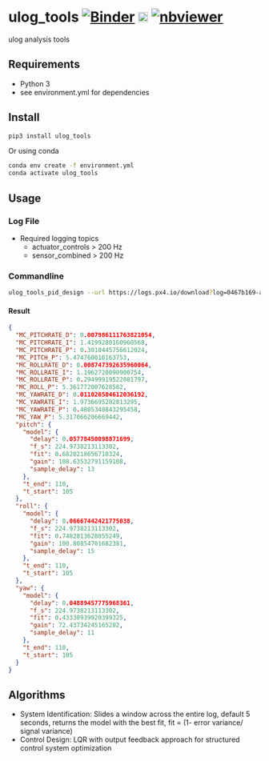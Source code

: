 # ulog_tools [![Binder](https://mybinder.org/badge_logo.svg)](https://mybinder.org/v2/gh/dronecrew/ulog_tools/master) [<img src="https://jupyter.org/assets/main-logo.svg" height="20" title="JupyterLab">](https://mybinder.org/v2/gh/dronecrew/ulog_tools/master?urlpath=lab) [![nbviewer](https://img.shields.io/badge/view%20on-nbviewer-brightgreen.svg)](http://nbviewer.jupyter.org/github/dronecrew/ulog_tools/tree/master)
ulog analysis tools

## Requirements

* Python 3
* see environment.yml for dependencies

## Install

```bash
pip3 install ulog_tools
```

Or using conda

```bash
conda env create -f environment.yml
conda activate ulog_tools
```

## Usage

### Log File

* Required logging topics
  * actuator\_controls > 200 Hz
  * sensor\_combined > 200 Hz

### Commandline

```bash
ulog_tools_pid_design --url https://logs.px4.io/download?log=0467b169-aec0-44d0-bbd0-a42cce863acf  --verbose --plot out.txt
```

#### Result

```json
{
  "MC_PITCHRATE_D": 0.007986111763821054,
  "MC_PITCHRATE_I": 1.4199280160960568,
  "MC_PITCHRATE_P": 0.3010445756612024,
  "MC_PITCH_P": 5.474760010163753,
  "MC_ROLLRATE_D": 0.008747392635960064,
  "MC_ROLLRATE_I": 1.1962720090900754,
  "MC_ROLLRATE_P": 0.29499919522081797,
  "MC_ROLL_P": 5.361772007628582,
  "MC_YAWRATE_D": 0.011026584612036192,
  "MC_YAWRATE_I": 1.9736695282813295,
  "MC_YAWRATE_P": 0.4805348843295458,
  "MC_YAW_P": 5.317066206669442,
  "pitch": {
    "model": {
      "delay": 0.05778450098871699,
      "f_s": 224.9738213113302,
      "fit": 0.6820218656710324,
      "gain": 108.63532791159108,
      "sample_delay": 13
    },
    "t_end": 110,
    "t_start": 105
  },
  "roll": {
    "model": {
      "delay": 0.06667442421775038,
      "f_s": 224.9738213113302,
      "fit": 0.7482813628055249,
      "gain": 100.80854701682381,
      "sample_delay": 15
    },
    "t_end": 110,
    "t_start": 105
  },
  "yaw": {
    "model": {
      "delay": 0.04889457775968361,
      "f_s": 224.9738213113302,
      "fit": 0.43330939920399325,
      "gain": 72.43734245165282,
      "sample_delay": 11
    },
    "t_end": 110,
    "t_start": 105
  }
}
```

## Algorithms

* System Identification: Slides a window across the entire log, default 5 seconds, returns the model with the best fit,  fit = (1- error variance/ signal variance)
* Control Design:  LQR with output feedback approach for structured control system optimization

